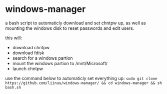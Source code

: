 # windows-manager
a bash script to automaticly download and set chntpw up, as well as mounting the windows disk to reset passwords and edit users.

this will:
- download chntpw
- download fdisk
- search for a windows partion
- mount the windows partion to /mnt/Microsoft/
- launch chntpw

use the command below to automaticly set everything up:
```sudo git clone https://github.com/liinuu/windows-manager/ && cd windows-manager && sh bash.sh```
